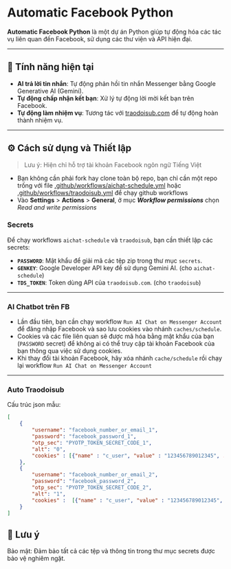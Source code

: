 # Automatic Facebook Python  

**Automatic Facebook Python** là một dự án Python giúp tự động hóa các tác vụ liên quan đến Facebook, sử dụng các thư viện và API hiện đại.  

---

## 🚀 Tính năng hiện tại  

- **AI trả lời tin nhắn**: Tự động phản hồi tin nhắn Messenger bằng Google Generative AI (Gemini).  
- **Tự động chấp nhận kết bạn**: Xử lý tự động lời mời kết bạn trên Facebook.  
- **Tự động làm nhiệm vụ**: Tương tác với [traodoisub.com](https://traodoisub.com) để tự động hoàn thành nhiệm vụ.  

---

## ⚙️ Cách sử dụng và Thiết lập

> Lưu ý: Hiện chỉ hỗ trợ tài khoản Facebook ngôn ngữ Tiếng Việt

- Bạn không cần phải fork hay clone toàn bộ repo, bạn chỉ cần một repo trống với file [.github/workflows/aichat-schedule.yml](.github/workflows/aichat-schedule.yml) hoặc [.github/workflows/traodoisub.yml](.github/workflows/traodoisub.yml) để chạy github workflows
- Vào **Settings** > **Actions** > **General**, ở mục ***Workflow permissions*** chọn *Read and write permissions*

### Secrets

Để chạy workflows `aichat-schedule` và `traodoisub`, bạn cần thiết lập các secrets:  

- **`PASSWORD`**: Mật khẩu để giải mã các tệp zip trong thư mục `secrets`.
- **`GENKEY`**: Google Developer API key để sử dụng Gemini AI.  (cho `aichat-schedule`)
- **`TDS_TOKEN`**: Token dùng API của `traodoisub.com`. (cho `traodoisub`)

---

### AI Chatbot trên FB

- Lần đầu tiên, bạn cần chạy workflow `Run AI Chat on Messenger Account` để đăng nhập Facebook và sao lưu cookies vào nhánh `caches/schedule`.
- Cookies và các file liên quan sẽ được mã hóa bằng mật khẩu của bạn (`PASSWORD` secret) để không ai có thể truy cập tài khoản Facebook của bạn thông qua việc sử dụng cookies.
- Khi thay đổi tài khoản Facebook, hãy xóa nhánh `cache/schedule` rồi chạy lại workflow `Run AI Chat on Messenger Account`

---

### Auto Traodoisub 

Cấu trúc json mẫu:

```json
[
    {
        "username": "facebook_number_or_email_1",
        "password": "facebook_password_1",
        "otp_sec": "PYOTP_TOKEN_SECRET_CODE_1",
        "alt": "0",
        "cookies" : [{"name" : "c_user", "value" : "123456789012345", ... }, ...] or strings pair "c_user=123456789012345;name=val2;..."
    },
    {
        "username": "facebook_number_or_email_2",
        "password": "facebook_password_2",
        "otp_sec": "PYOTP_TOKEN_SECRET_CODE_2",
        "alt": "1",
        "cookies" :  [{"name" : "c_user", "value" : "123456789012345", ... }, ...] or strings pair "c_user=123456789012345;name=val2;..."
    }
]
```

## 📌 Lưu ý

Bảo mật: Đảm bảo tất cả các tệp và thông tin trong thư mục secrets được bảo vệ nghiêm ngặt.

